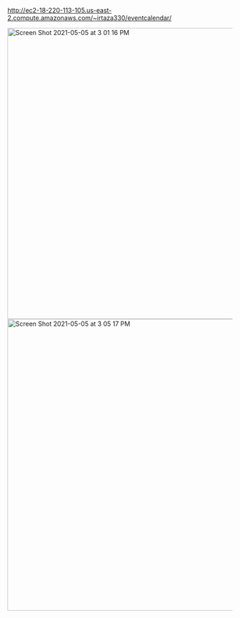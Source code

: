 http://ec2-18-220-113-105.us-east-2.compute.amazonaws.com/~irtaza330/eventcalendar/

<img width="652" alt="Screen Shot 2021-05-05 at 3 01 16 PM" src="https://user-images.githubusercontent.com/54458381/117202429-6b8bb000-adb3-11eb-9b5e-5625884605ce.png">

<img width="653" alt="Screen Shot 2021-05-05 at 3 05 17 PM" src="https://user-images.githubusercontent.com/54458381/117202508-82320700-adb3-11eb-877b-b0db764f716b.png">
